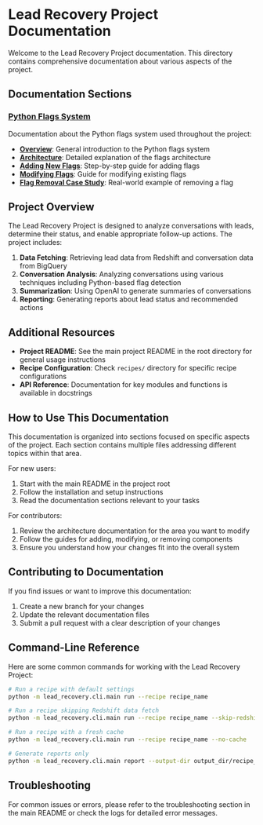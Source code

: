 # Lead Recovery Project Documentation

Welcome to the Lead Recovery Project documentation. This directory contains comprehensive documentation about various aspects of the project.

## Documentation Sections

### [Python Flags System](./python_flags/INDEX.md)

Documentation about the Python flags system used throughout the project:

- **[Overview](./python_flags/README.md)**: General introduction to the Python flags system
- **[Architecture](./python_flags/ARCHITECTURE.md)**: Detailed explanation of the flags architecture
- **[Adding New Flags](./python_flags/ADDING_NEW_FLAG.md)**: Step-by-step guide for adding flags
- **[Modifying Flags](./python_flags/MODIFYING_EXISTING_FLAG.md)**: Guide for modifying existing flags
- **[Flag Removal Case Study](./python_flags/FLAG_REMOVAL_CASE_STUDY.md)**: Real-world example of removing a flag

## Project Overview

The Lead Recovery Project is designed to analyze conversations with leads, determine their status, and enable appropriate follow-up actions. The project includes:

1. **Data Fetching**: Retrieving lead data from Redshift and conversation data from BigQuery
2. **Conversation Analysis**: Analyzing conversations using various techniques including Python-based flag detection
3. **Summarization**: Using OpenAI to generate summaries of conversations
4. **Reporting**: Generating reports about lead status and recommended actions

## Additional Resources

- **Project README**: See the main project README in the root directory for general usage instructions
- **Recipe Configuration**: Check `recipes/` directory for specific recipe configurations
- **API Reference**: Documentation for key modules and functions is available in docstrings

## How to Use This Documentation

This documentation is organized into sections focused on specific aspects of the project. Each section contains multiple files addressing different topics within that area.

For new users:
1. Start with the main README in the project root
2. Follow the installation and setup instructions
3. Read the documentation sections relevant to your tasks

For contributors:
1. Review the architecture documentation for the area you want to modify
2. Follow the guides for adding, modifying, or removing components
3. Ensure you understand how your changes fit into the overall system

## Contributing to Documentation

If you find issues or want to improve this documentation:

1. Create a new branch for your changes
2. Update the relevant documentation files
3. Submit a pull request with a clear description of your changes

## Command-Line Reference

Here are some common commands for working with the Lead Recovery Project:

```bash
# Run a recipe with default settings
python -m lead_recovery.cli.main run --recipe recipe_name

# Run a recipe skipping Redshift data fetch
python -m lead_recovery.cli.main run --recipe recipe_name --skip-redshift

# Run a recipe with a fresh cache
python -m lead_recovery.cli.main run --recipe recipe_name --no-cache

# Generate reports only
python -m lead_recovery.cli.main report --output-dir output_dir/recipe_name
```

## Troubleshooting

For common issues or errors, please refer to the troubleshooting section in the main README or check the logs for detailed error messages. 